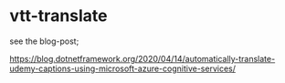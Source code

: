 # vtt-translate

see the blog-post;

https://blog.dotnetframework.org/2020/04/14/automatically-translate-udemy-captions-using-microsoft-azure-cognitive-services/
